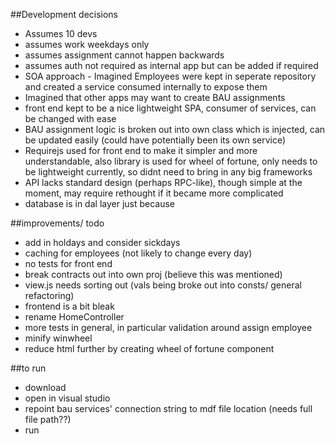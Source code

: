 ##Development decisions

* Assumes 10 devs
* assumes work weekdays only
* assumes assignment cannot happen backwards
* assumes auth not required as internal app but can be added if required
* SOA approach - Imagined Employees were kept in seperate repository and created a service consumed internally to expose them
* Imagined that other apps may want to create BAU assignments
* front end kept to be a nice lightweight SPA, consumer of services, can be changed with ease
* BAU assignment logic is broken out into own class which is injected, can be updated easily (could have potentially been its own service) 
* Requirejs used for front end to make it simpler and more understandable, also library is used for wheel of fortune, only needs to be lightweight currently, so didnt need to bring in any big frameworks
* API lacks standard design (perhaps RPC-like), though simple at the moment, may require rethought if it became more complicated
* database is in dal layer just because 

##improvements/ todo

* add in holdays and consider sickdays 
* caching for employees (not likely to change every day)
* no tests for front end
* break contracts out into own proj (believe this was mentioned)
* view.js needs sorting out (vals being broke out into consts/ general refactoring) 
* frontend is a bit bleak
* rename HomeController
* more tests in general, in particular validation around assign employee
* minify winwheel
* reduce html further by creating wheel of fortune component


##to run

* download
* open in visual studio 
* repoint bau services' connection string to mdf file location (needs full file path??)
* run
